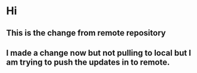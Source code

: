 # Hi

## This is the change from remote repository

## I made a change now but not pulling to local but I am trying to push the updates in to remote.
